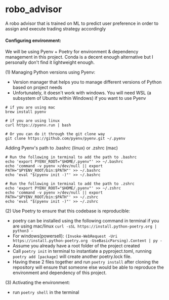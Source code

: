 # robo_advisor
A robo advisor that is trained on ML to predict user preference in order to assign and execute trading strategy accordingly

#### Configuring environment:
We will be using Pyenv + Poetry for environment & dependency management in this project. Conda is a decent enough alternative but I personally don't find it lightweight enough.

(1) Managing Python versions using Pyenv:
  - Version manager that helps you to manage different versions of Python based on project needs
  - Unfortunately, it doesn't work with windows. You will need WSL (a subsystem of Ubuntu within Windows) if you want to use Pyenv

```
# if you are using mac
brew install pyenv 

# if you are using linux
curl https://pyenv.run | bash 

# Or you can do it through the git clone way
git clone https://github.com/pyenv/pyenv.git ~/.pyenv
```
Adding Pyenv's path to .bashrc (linux) or .zshrc (mac)
```
# Run the following in terminal to add the path to .bashrc
echo 'export PYENV_ROOT="$HOME/.pyenv"' >> ~/.bashrc
echo 'command -v pyenv >/dev/null || export PATH="$PYENV_ROOT/bin:$PATH"' >> ~/.bashrc
echo 'eval "$(pyenv init -)"' >> ~/.bashrc

# Run the following in terminal to add the path to .zshrc
echo 'export PYENV_ROOT="$HOME/.pyenv"' >> ~/.zshrc
echo 'command -v pyenv >/dev/null || export PATH="$PYENV_ROOT/bin:$PATH"' >> ~/.zshrc
echo 'eval "$(pyenv init -)"' >> ~/.zshrc
```


(2) Use Poetry to ensure that this codebase is reproducible:
  - poetry can be installed using the following command in terminal if you are using mac/linux
    ```curl -sSL https://install.python-poetry.org | python3 -```
  - For windows(powersell):
    ```(Invoke-WebRequest -Uri https://install.python-poetry.org -UseBasicParsing).Content | py -```
  - Assume you already have a root folder of the project created
  - Call ```poetry init``` in terminal to instantiate a pyproject.toml, running ```poetry add [package]``` will create another poetry.lock file. 
  - Having these 2 files together and run ```poetry install``` after cloning the repository will ensure that someone else would be able to reproduce the environment and dependency of this project.

(3) Activating the environment:
- run ```poetry shell``` in the terminal